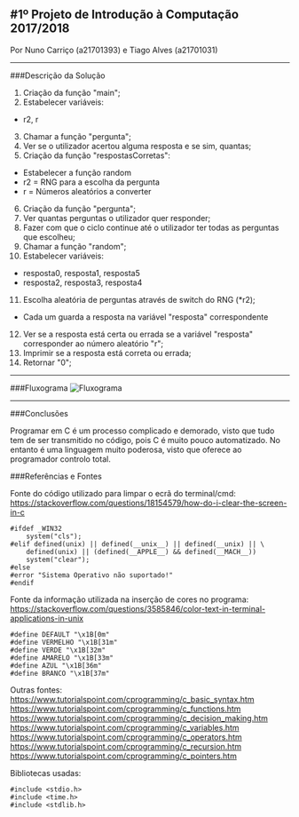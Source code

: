 ﻿#1º Projeto de Introdução à Computação 2017/2018
---
Por Nuno Carriço (a21701393) e Tiago Alves (a21701031)

---
###Descrição da Solução
1. Criação da função "main";
2. Estabelecer variáveis:
* r2, r
3. Chamar a função "pergunta";
4. Ver se o utilizador acertou alguma resposta e se sim, quantas;
5. Criação da função "respostasCorretas":
* Estabelecer a função random
* r2 = RNG para a escolha da pergunta
* r = Números aleatórios a converter
6. Criação da função "pergunta";
7. Ver quantas perguntas o utilizador quer responder;
8. Fazer com que o ciclo continue até o utilizador ter todas as perguntas que escolheu;
9. Chamar a função "random";
10. Estabelecer variáveis:
* resposta0, resposta1, resposta5
* resposta2, resposta3, resposta4
11.  Escolha aleatória de perguntas através de switch do RNG (*r2);
* Cada um guarda a resposta na variável "resposta" correspondente
12. Ver se a resposta está certa ou errada se a variável "resposta" corresponder ao número aleatório "r";
13. Imprimir se a resposta está correta ou errada;
14. Retornar "0";

---

###Fluxograma
![Fluxograma](https://preview.ibb.co/k46Dsb/Fluxograma_Transparente.png)

---
###Conclusões

Programar em C é um processo complicado e demorado, visto que tudo tem de ser transmitido no código, pois C é muito pouco automatizado. No entanto é uma linguagem muito poderosa, visto que oferece ao programador controlo total.

###Referências e Fontes

Fonte do código utilizado para limpar o ecrã do terminal/cmd:
https://stackoverflow.com/questions/18154579/how-do-i-clear-the-screen-in-c
```
#ifdef _WIN32
	system("cls");
#elif defined(unix) || defined(__unix__) || defined(__unix) || \
	defined(unix) || (defined(__APPLE__) && defined(__MACH__))
	system("clear");
#else
#error "Sistema Operativo não suportado!"
#endif
```

Fonte da informação utilizada na inserção de cores no programa:
https://stackoverflow.com/questions/3585846/color-text-in-terminal-applications-in-unix
```
#define DEFAULT "\x1B[0m"
#define VERMELHO "\x1B[31m"
#define VERDE "\x1B[32m"
#define AMARELO "\x1B[33m"
#define AZUL "\x1B[36m"
#define BRANCO "\x1B[37m"
```

Outras fontes:
https://www.tutorialspoint.com/cprogramming/c_basic_syntax.htm
https://www.tutorialspoint.com/cprogramming/c_functions.htm
https://www.tutorialspoint.com/cprogramming/c_decision_making.htm
https://www.tutorialspoint.com/cprogramming/c_variables.htm
https://www.tutorialspoint.com/cprogramming/c_operators.htm
https://www.tutorialspoint.com/cprogramming/c_recursion.htm
https://www.tutorialspoint.com/cprogramming/c_pointers.htm

Bibliotecas usadas:

```
#include <stdio.h>
#include <time.h>
#include <stdlib.h>
```